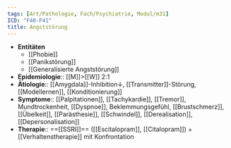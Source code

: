 ```yaml
---
tags: [Art/Pathologie, Fach/Psychiatrie, Modul/m31]
ICD: "F40-F41"
title: Angststörung
---
```

- **Entitäten**
	- [[Phobie]]
	- [[Panikstörung]]
	- [[Generalisierte Angststörung]]
- **Epidemiologie**:: [[M]]>[[W]] 2:1
- **Ätiologie**:: [[Amygdala]]-Inhibition↓, [[Transmitter]]-Störung, [[Modellernen]], [[Konditionierung]]
- **Symptome**:: [[Palpitationen]], [[Tachykardie]], [[Tremor]], Mundtrockenheit, [[Dyspnoe]], Beklemmungsgefühl, [[Brustschmerz]], [[Übelkeit]], [[Parästhesie]], [[Schwindel]], [[Derealisation]], [[Depersonalisation]]
- **Therapie**:: ==[[SSRI]]== ([[Escitalopram]], [[Citalopram]]) + [[Verhaltenstherapie]] mit Konfrontation